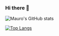 ### Hi there 👋

![Mauro's GitHub stats](https://github-readme-stats.vercel.app/api?username=mamico&show_icons=true)

[![Top Langs](https://github-readme-stats.vercel.app/api/top-langs/?username=mamico&layout=compact&count_private=true)](https://github.com/mamico)

<!--
**mamico/mamico** is a ✨ _special_ ✨ repository because its `README.md` (this file) appears on your GitHub profile.

Here are some ideas to get you started:

- 🔭 I’m currently working on ...
- 🌱 I’m currently learning ...
- 👯 I’m looking to collaborate on ...
- 🤔 I’m looking for help with ...
- 💬 Ask me about ...
- 📫 How to reach me: ...
- 😄 Pronouns: ...
- ⚡ Fun fact: ...
-->
